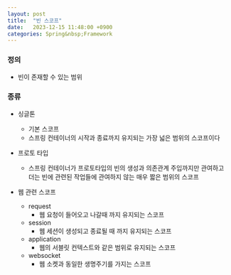 ```yaml
---
layout: post
title:  "빈 스코프"
date:   2023-12-15 11:48:00 +0900
categories: Spring&nbsp;Framework
---
```


### 정의

- 빈이 존재할 수 있는 범위

### 종류
    
- 싱글톤
    - 기본 스코프
    - 스프링 컨테이너의 시작과 종료까지 유지되는 가장 넓은 범위의 스코프이다

- 프로토 타입
    - 스프링 컨테이너가 프로토타입의 빈의 생성과 의존관계 주입까지만 관여하고  
    더는 빈에 관련된 작업들에 관여하지 않는 매우 짧은 범위의 스코프

- 웹 관련 스코프
    - request
        - 웹 요청이 들어오고 나갈때 까지 유지되는 스코프
    - session
        - 웹 세션이 생성되고 종료될 때 까지 유지되는 스코프
    - application
        - 웹의 서블릿 컨텍스트와 같은 범위로 유지되는 스코프
    - websocket
        - 웹 소켓과 동일한 생명주기를 가지는 스코프